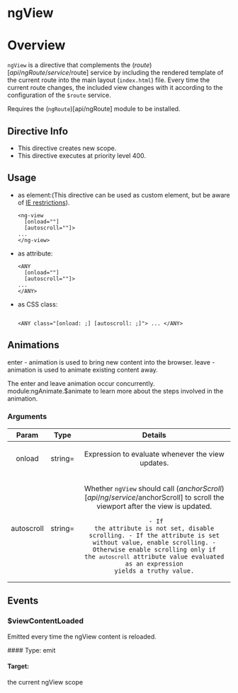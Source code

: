 



# ngView








# Overview
`ngView` is a directive that complements the ($route)[api/ngRoute/service/$route] service by
including the rendered template of the current route into the main layout (`index.html`) file.
Every time the current route changes, the included view changes with it according to the
configuration of the `$route` service.

Requires the (`ngRoute`)[api/ngRoute] module to be installed.








## Directive Info

* This directive creates new scope.
* This directive executes at priority level 400.


## Usage




* as element:(This directive can be used as custom element, but be aware of <a href="guide/ie">IE restrictions</a>).
    ```
    <ng-view
      [onload=""]
      [autoscroll=""]>
    ...
    </ng-view>
    ```
* as attribute:
    ```
    <ANY
      [onload=""]
      [autoscroll=""]>
    ...
    </ANY>
    ```
* as CSS class:
    ```
    
    <ANY class="[onload: ;] [autoscroll: ;]"> ... </ANY>
    ```



## Animations
enter - animation is used to bring new content into the browser.
leave - animation is used to animate existing content away.

The enter and leave animation occur concurrently.
module:ngAnimate.$animate to learn more about the steps involved in the animation.

### Arguments

| Param | Type | Details |
| :--: | :--: | :--: |
| onload | string= | <p>Expression to evaluate whenever the view updates.</p>  |
| autoscroll | string= | <p>Whether <code>ngView</code> should call ($anchorScroll)[api/ng/service/$anchorScroll] to scroll the viewport after the view is updated.</p> <pre><code>             - If the attribute is not set, disable scrolling. - If the attribute is set without value, enable scrolling. - Otherwise enable scrolling only if the `autoscroll` attribute value evaluated as an expression yields a truthy value.</code></pre>  |

## Events
### $viewContentLoaded

<p>Emitted every time the ngView content is reloaded.</p> 
#### Type:
emit

#### Target:
the current ngView scope





